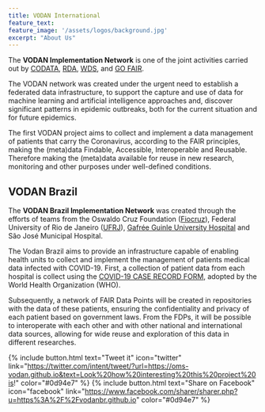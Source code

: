 ```yaml
---
title: VODAN International
feature_text: 
feature_image: '/assets/logos/background.jpg'
excerpt: "About Us"
---
```


 The **VODAN Implementation Network** is one of the joint activities carried out by [CODATA](https://codata.org/), [RDA](https://www.rd-alliance.org/), [WDS](https://www.worlddatasystem.org/), and [GO FAIR](https://www.go-fair.org/).
 
 The VODAN network was created under the urgent need to establish a federated data infrastructure, to support the capture and use of data for machine learning and artificial intelligence approaches and, discover significant patterns in epidemic outbreaks, both for the current situation and for future epidemics.
 
 The first VODAN project aims to collect and implement a data management of patients that carry the Coronavirus, according to the FAIR principles, making the (meta)data Findable, Accessible, Interoperable and Reusable. Therefore making the (meta)data available for reuse in new research, monitoring and other purposes under well-defined conditions.


 

## VODAN Brazil

The **VODAN Brazil Implementation Network** was created through the efforts of teams from the Oswaldo Cruz Foundation ([Fiocruz](https://portal.fiocruz.br/)), Federal University of Rio de Janeiro ([UFRJ](https://ufrj.br/)), [Gafrée Guinle University Hospital](http://www.unirio.br/hugg_geral) and São José Municipal Hospital.

The Vodan Brazil aims to provide an infrastructure capable of enabling health units to collect and implement the management of patients medical data infected with COVID-19. First, a collection of patient data from each hospital is collect using the [
COVID-19 CASE RECORD FORM](https://www.google.com/url?sa=t&rct=j&q=&esrc=s&source=web&cd=&cad=rja&uact=8&ved=2ahUKEwihpanpkYbsAhXCILkGHQ7MC4IQFjAAegQIBhAB&url=https%3A%2F%2Fapps.who.int%2Firis%2Frest%2Fbitstreams%2F1274888%2Fretrieve&usg=AOvVaw1Abvhm1sC0BhZ17V3nyaF0), adopted by the World Health Organization (WHO).

Subsequently, a network of FAIR Data Points will be created in repositories with the data of these patients, ensuring the confidentiality and privacy of each patient based on government laws. From the FDPs, it will be possible to interoperate with each other and with other national and international data sources, allowing for wide reuse and exploration of this data in different researches.


{% include button.html text="Tweet it" icon="twitter" link="https://twitter.com/intent/tweet/?url=https://oms-vodan.github.io&text=Look%20how%20interesting%20this%20project%20is!" color="#0d94e7" %} {% include button.html text="Share on Facebook" icon="facebook" link="https://www.facebook.com/sharer/sharer.php?u=https%3A%2F%2Fvodanbr.github.io" color="#0d94e7" %}

